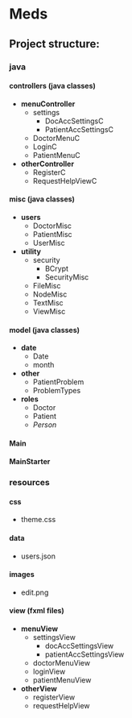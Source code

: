 # Meds

## Project structure:

### java

#### controllers (java classes)
- **menuController**
    - settings
        - DocAccSettingsC
        - PatientAccSettingsC
    - DoctorMenuC
    - LoginC
    - PatientMenuC
- **otherController**
    - RegisterC
    - RequestHelpViewC
    
#### misc (java classes)
- **users**
    - DoctorMisc
    - PatientMisc
    - UserMisc
- **utility**
    - security
        - BCrypt
        - SecurityMisc
    - FileMisc
    - NodeMisc
    - TextMisc
    - ViewMisc


#### model (java classes)
- **date**
    - Date
    - month
- **other**
    - PatientProblem
    - ProblemTypes
- **roles**
    - Doctor
    - Patient
    - *Person*
    
#### Main
#### MainStarter

### resources

#### css
- theme.css

#### data
- users.json

#### images
- edit.png

#### view (fxml files)
- **menuView**
    - settingsView
        - docAccSettingsView
        - patientAccSettingsView
    - doctorMenuView
    - loginView
    - patientMenuView
- **otherView**
    - registerView
    - requestHelpView
